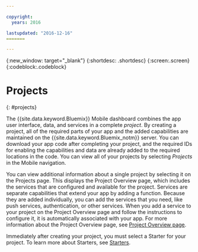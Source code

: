```yaml
---

copyright:
  years: 2016

lastupdated: "2016-12-16"
=======

---
```

{:new_window: target="_blank"}
{:shortdesc: .shortdesc}
{:screen:.screen}
{:codeblock:.codeblock}

# Projects
{: #projects}

The {{site.data.keyword.Bluemix}} Mobile dashboard combines the app user interface, data, and services in a complete *project*. By creating a project, all of the required parts of your app and the added capabilities are maintained on the {{site.data.keyword.Bluemix_notm}} server. You can download your app code after completing your project, and the required IDs for  enabling the capabilities and data are already added to the required locations in the code. You can view all of your projects by selecting *Projects* in the Mobile navigation.  


You can view additional information about a single project by selecting it on the Projects page. This displays the Project Overview page, which includes the services that are configured and available for the project. Services are separate capabilities that extend your app by adding a function. Because they are added individually, you can add the services that you need, like push services, authentication, or other services. When you add a service to your project on the Project Overview page and follow the instructions to configure it, it is automatically associated with your app. For more information about the Project Overview page, see [Project Overview page](project_overview_page.html).

Immediately after creating your project, you must select a Starter for your project. To learn more about Starters, see [Starters](starters.html).
